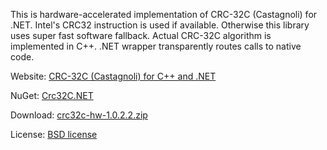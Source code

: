 This is hardware-accelerated implementation of CRC-32C (Castagnoli) for .NET.
Intel's CRC32 instruction is used if available. Otherwise this library uses super fast software fallback.
Actual CRC-32C algorithm is implemented in C++. .NET wrapper transparently routes calls to native code.

Website: [CRC-32C (Castagnoli) for C++ and .NET](http://crc32c.angeloflogic.com/)

NuGet: [Crc32C.NET](https://www.nuget.org/packages/Crc32C.NET/)

Download: [crc32c-hw-1.0.2.2.zip](http://crc32c.angeloflogic.com/download/crc32c-hw-1.0.2.2.zip)

License: [BSD license](http://crc32c.angeloflogic.com/license-net/)
